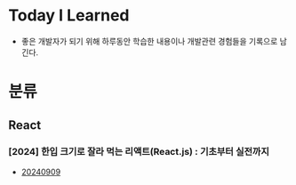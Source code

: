 # Today I Learned
- 좋은 개발자가 되기 위해 하루동안 학습한 내용이나 개발관련 경험들을 기록으로 남긴다.

# 분류
## React
### [2024] 한입 크기로 잘라 먹는 리액트(React.js) : 기초부터 실전까지
- [20240909](React/Inflearn/20240909.md)
